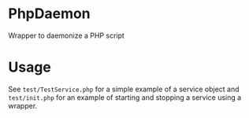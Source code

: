 # PhpDaemon
Wrapper to daemonize a PHP script

# Usage
See `test/TestService.php` for a simple example of a service object and `test/init.php` for an example of starting and stopping a service using a wrapper.
